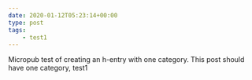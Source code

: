```yaml
---
date: 2020-01-12T05:23:14+00:00
type: post
tags:
    - test1
---
```

Micropub test of creating an h-entry with one category. This post should have one category, test1
